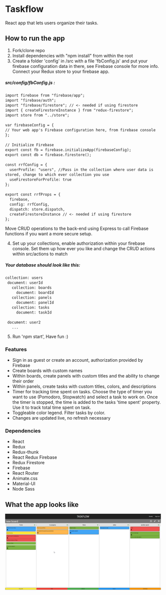 # Taskflow
React app that lets users organize their tasks.

## How to run the app 
1. Fork/clone repo
2. Install dependencies with "npm install" from within the root
3. Create a folder 'config' in /src with a file 'fbConfig.js' and put your firebase configuration data in there, see Firebase console for more info. Connect your Redux store to your firebase app.
##### src/config/fbConfig.js :
```
import firebase from "firebase/app";
import "firebase/auth";
import "firebase/firestore"; // <- needed if using firestore
import { createFirestoreInstance } from "redux-firestore";
import store from "../store";

var firebaseConfig = {
// Your web app's Firebase configuration here, from firebase console
};

// Initialize Firebase
export const fb = firebase.initializeApp(firebaseConfig);
export const db = firebase.firestore();

const rrfConfig = {
  userProfile: "users", //Pass in the collection where user data is stored, change to which ever collection you use
  useFirestoreForProfile: true 
};

export const rrfProps = {
  firebase,
  config: rrfConfig,
  dispatch: store.dispatch,
  createFirestoreInstance // <- needed if using firestore
};
```
 Move CRUD operations to the back-end using Express to call Firebase functions if you want a more secure setup.
 
4. Set up your collections, enable authorization within your firebase console. Set them up how ever you like and change the CRUD actions within src/actions to match
 ##### Your database should look like this:
 ```
 collection: users
  document: userId
    collection: boards
      document: boardId
    collection: panels
      document: panelId
    collection: tasks
      document: taskId
        
  document: user2
    ...
  ```
5. Run 'npm start', Have fun :)

### Features
* Sign in as guest or create an account, authorization provided by Firebase
* Create boards with custom names
* Within boards, create panels with custom titles and the ability to change their order
* Within panels, create tasks with custom titles, colors, and descriptions
* Timer for tracking time spent on tasks. Choose the type of timer you want to use (Pomodoro, Stopwatch) and select a task to work on. Once the timer is stopped, the time is added to the tasks 'time spent' property. Use it to track total time spent on task.
* Toggleable color legend. Filter tasks by color.
* Changes are updated live, no refresh necessary 

### Dependencies
* React
* Redux
* Redux-thunk
* React Redux Firebase
* Redux Firestore
* Firebase
* React Router
* Animate.css
* Material-UI
* Node Sass

## What the app looks like 
![Markdown Logo](https://github.com/awetmelake/myTaskManagerApp/blob/master/chrome_2019-09-24_15-07-10.png)
